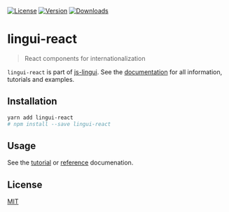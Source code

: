 [![License][Badge-License]][License]
[![Version][Badge-Version]][Package]
[![Downloads][Badge-Downloads]][Package]

# lingui-react 

> React components for internationalization

`lingui-react` is part of [js-lingui][jsLingui]. See the [documentation][Documentation] for all information, tutorials and examples.

## Installation

```bash
yarn add lingui-react
# npm install --save lingui-react
```

## Usage

See the [tutorial][Tutorial] or [reference][Reference] documenation.

## License

[MIT][License]

[License]: https://github.com/lingui/js-lingui/blob/master/LICENSE
[jsLingui]: https://github.com/lingui/js-lingui
[Documentation]: https://lingui.github.io/js-lingui/
[Tutorial]: https://lingui.github.io/js-lingui/tutorials/react.html
[Reference]: https://lingui.github.io/js-lingui/ref/react.html
[Package]: https://www.npmjs.com/package/lingui-react
[Badge-Downloads]: https://img.shields.io/npm/dw/lingui-react.svg
[Badge-Version]: https://img.shields.io/npm/v/lingui-react.svg 
[Badge-License]: https://img.shields.io/npm/l/lingui-react.svg
